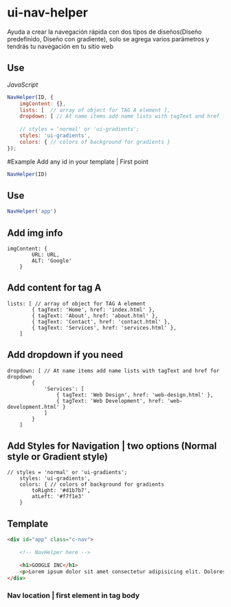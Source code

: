 # ui-nav-helper
Ayuda a crear la navegación rápida con dos tipos de diseños(Diseño predefinido, Diseño con gradiente), solo se agrega varios parámetros y tendrás tu navegación en tu sitio web
## Use

_JavaScript_

```javascript
NavHelper(ID, {
    imgContent: {},
    lists: [  // array of object for TAG A element ],
    dropdown: [ // At name items add name lists with tagText and href for dropdown ],
    
    // styles = 'normal' or 'ui-gradients';
    styles: 'ui-gradients',
    colors: { // colors of background for gradients }
});
```

#Example
Add any id in your template | First point
```javascript
NavHelper(ID) 
```

## Use
```javascript
NavHelper('app')
```

## Add img info

```object
imgContent: {
        URL: URL,
        ALT: 'Google'
    }
```

## Add content for tag A

```array
lists: [ // array of object for TAG A element
        { tagText: 'Home', href: 'index.html' },
        { tagText: 'About', href: 'about.html' },
        { tagText: 'Contact', href: 'contact.html' },
        { tagText: 'Services', href: 'services.html' },
    ]
```

## Add dropdown if you need

```array
dropdown: [ // At name items add name lists with tagText and href for dropdown
        {
            'Services': [
                { tagText: 'Web Design', href: 'web-design.html' },
                { tagText: 'Web Development', href: 'web-development.html' }
            ]
        }
    ]
```
## Add Styles for Navigation | two options (Normal style or Gradient style)

```object
// styles = 'normal' or 'ui-gradients';
    styles: 'ui-gradients',
    colors: { // colors of background for gradients
        toRight: '#d1b7b7',
        atLeft: '#f7f1e3'
    }
```

## Template

```html
<div id="app" class="c-nav">
    
    <!-- NavHelper here -->
    
    <h1>GOOGLE INC</h1>
    <p>Lorem ipsum dolor sit amet consectetur adipisicing elit. Dolores exercitationem ut dolor rerum, soluta neque? Neque eum quibusdam consectetur veritatis quas debitis quam nostrum numquam quod reprehenderit earum, accusantium mollitia?</p>
</div>
```
### Nav location | first element in tag body
